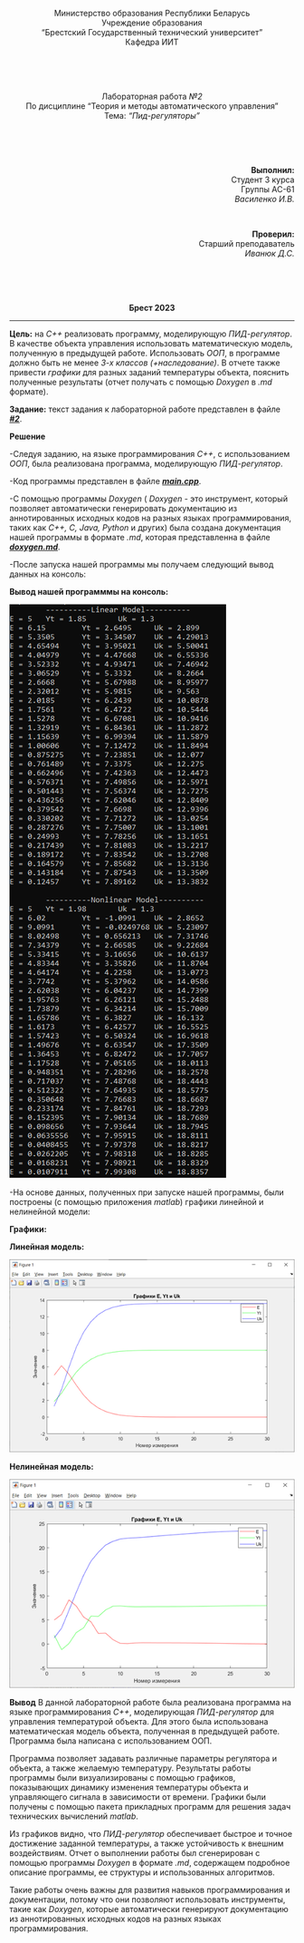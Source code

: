 <p align="center"> Министерство образования Республики Беларусь
<br/>Учреждение образования
<br/>“Брестский Государственный технический университет”
<br/>Кафедра ИИТ
</p>
<br><br><br>
<p align="center">Лабораторная работа <em>№2</em>
<br/>По дисциплине “Теория и методы автоматического управления”
<br/>Тема: <em>“Пид-регуляторы”</em>
</p>
<br><br><br>
<p align="right"><strong>Выполнил:</strong>
<br/>Студент 3 курса
<br/>Группы АС-61
<br/><em>Василенко И.В.</em>
</p>
<br>
<p align="right"><strong>Проверил:</strong>
<br/>Старший преподаватель
<br/><em>Иванюк Д.С.</em>
</p>
<br><br><br>
<p align="center"><strong>Брест 2023</strong></p>

---
**Цель:** на *C++* реализовать программу, моделирующую *ПИД-регулятор*. В качестве объекта управления использовать математическую модель, полученную в предыдущей работе. Использовать *ООП*, в программе должно быть не менее *3-х классов (+наследование)*. В отчете также привести *графики* для разных заданий температуры объекта, пояснить полученные результаты (отчет получать с помощью *Doxygen* в *.md* формате).</p>

**Задание:** текст задания к лабораторной работе представлен в файле [***#2***](../../../../tasks/task_02/readme.md).

**Решение**

-Следуя заданию, на языке программирования *C++*, с использованием *ООП*, была реализована программа, моделирующую *ПИД-регулятор*. 

-Код программы представлен в файле [***main.cpp***](../src/main.cpp).

-С помощью программы *Doxygen* ( *Doxygen* - это инструмент, который позволяет автоматически генерировать документацию из аннотированных исходных кодов на разных языках программирования, таких как *C++, C, Java, Python* и других) была создана документация нашей программы в формате *.md*, которая представленна в файле [***doxygen.md***](doxygen.md).

-После запуска нашей программы мы получаем следующий вывод данных на консоль:

**Вывод нашей программмы на консоль:**

![](images/console_output.png) 

-На основе данных, полученных при запуске нашей программы, были построены (с помощью приложения *matlab*) графики линейной и нелинейной модели:

**Графики:**

**Линейная модель:**

![](images/inear_model.png) 

**Нелинейная модель:**

![](images/nonlinear_model.png) 

**Вывод** В данной лабораторной работе была реализована программа на языке программирования *C++*, моделирующая *ПИД-регулятор* для управления температурой объекта. Для этого была использована математическая модель объекта, полученная в предыдущей работе. Программа была написана с использованием ООП. 

Программа позволяет задавать различные параметры регулятора и объекта, а также желаемую температуру. Результаты работы программы были визуализированы с помощью графиков, показывающих динамику изменения температуры объекта и управляющего сигнала в зависимости от времени. Графики были получены с помощью пакета прикладных программ для решения задач технических вычислений *matlab*.

Из графиков видно, что *ПИД-регулятор* обеспечивает быстрое и точное достижение заданной температуры, а также устойчивость к внешним воздействиям. Отчет о выполнении работы был сгенерирован с помощью программы *Doxygen* в формате *.md*, содержащем подробное описание программы, ее структуры и использованных алгоритмов.

Такие работы очень важны для развития навыков программирования и документации, потому что они позволяют использовать инструменты, такие как *Doxygen*, которые автоматически генерируют документацию из аннотированных исходных кодов на разных языках программирования.